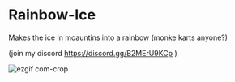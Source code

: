 # Rainbow-Ice
Makes the ice In moauntins into a rainbow (monke karts anyone?)

(join my discord https://discord.gg/B2MErU9KCp )


![ezgif com-crop](https://user-images.githubusercontent.com/82724623/202665060-5454134d-e3bc-48a7-bd27-d2db4f1b201e.gif)
